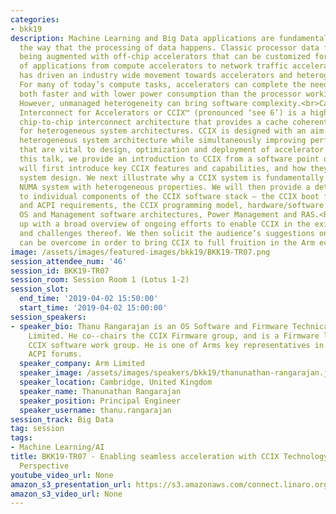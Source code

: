 ```yaml
---
categories:
- bkk19
description: Machine Learning and Big Data applications are fundamentally changing
  the way that the processing of data happens. Classic processor data flows are now
  being augmented with off-chip accelerators that can be customized for specific types
  of applications from compute accelerators to network traffic acceleration. This
  has driven an industry wide movement towards accelerators and heterogeneous compute.
  For many of today’s compute tasks, accelerators can complete the needed functionality
  both faster and with lower power consumption than the processor working on its own.
  However, unmanaged heterogeneity can bring software complexity.<br>Cache Coherent
  Interconnect for Accelerators or CCIX™ (pronounced ‘see 6’) is a high-performance,
  chip-to-chip interconnect architecture that provides a cache coherent framework
  for heterogeneous system architectures. CCIX is designed with an aim to simplify
  heterogeneous system architecture while simultaneously improving performance – factors
  that are vital to design, optimization and deployment of accelerator based systems.<br><br>In
  this talk, we provide an introduction to CCIX from a software point of view. We
  will first introduce key CCIX features and capabilities, and how they benefit heterogeneous
  system design. We next illustrate why a CCIX system is fundamentally viewed as a
  NUMA system with heterogeneous properties. We will then provide a detailed introduction
  to individual components of the CCIX software stack – the CCIX boot firmware, UEFI
  and ACPI requirements, the CCIX programming model, hardware/software interfaces,
  OS and Management software architectures, Power Management and RAS.<br><br>We wrap
  up with a broad overview of ongoing efforts to enable CCIX in the existing ecosystems,
  and challenges thereof. We then solicit the audience’s suggestions on how these
  can be overcome in order to bring CCIX to full fruition in the Arm ecosystem.
image: /assets/images/featured-images/bkk19/BKK19-TR07.png
session_attendee_num: '46'
session_id: BKK19-TR07
session_room: Session Room 1 (Lotus 1-2)
session_slot:
  end_time: '2019-04-02 15:50:00'
  start_time: '2019-04-02 15:00:00'
session_speakers:
- speaker_bio: Thanu Rangarajan is an OS Software and Firmware Technical Lead at Arm
    Limited. He co--chairs the CCIX Firmware group, and is a Firmware lead with the
    CCIX software work group. He is one of Arms key representatives in the UEFI and
    ACPI forums.
  speaker_company: Arm Limited
  speaker_image: /assets/images/speakers/bkk19/thanunathan-rangarajan.jpg
  speaker_location: Cambridge, United Kingdom
  speaker_name: Thanunathan Rangarajan
  speaker_position: Principal Engineer
  speaker_username: thanu.rangarajan
session_track: Big Data
tag: session
tags:
- Machine Learning/AI
title: BKK19-TR07 - Enabling seamless acceleration with CCIX Technology – a Software
  Perspective
youtube_video_url: None
amazon_s3_presentation_url: https://s3.amazonaws.com/connect.linaro.org/bkk19/presentations/bkk19-tr07.pdf
amazon_s3_video_url: None
---
```

